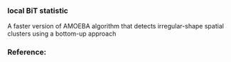 ### local BiT statistic
A faster version of AMOEBA algorithm that detects irregular-shape spatial clusters using a bottom-up approach



### Reference:
